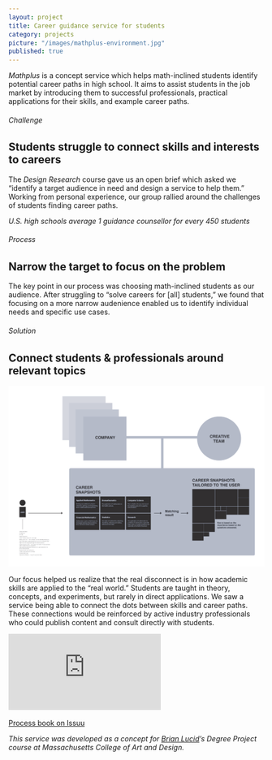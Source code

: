 ```yaml
---
layout: project
title: Career guidance service for students
category: projects
picture: "/images/mathplus-environment.jpg"
published: true
---
```


*Mathplus* is a concept service which helps math-inclined students identify potential career paths in high school. It aims to assist students in the job market by introducing them to successful professionals, practical applications for their skills, and example career paths.

<!--more-->
###### Challenge
## Students struggle to connect skills and interests to careers

The *Design Research* course gave us an open brief which asked we &ldquo;identify a target audience in need and design a service to help them.&rdquo; Working from personal experience, our group rallied around the challenges of students finding career paths.

*U.S. high schools average 1 guidance counsellor for every 450 students*


###### Process
## Narrow the target to focus on the problem

The key point in our process was choosing math-inclined students as our audience. After struggling to &ldquo;solve careers for [all] students,&rdquo; we found that focusing on a more narrow audenience enabled us to identify individual needs and specific use cases.


###### Solution
## Connect students & professionals around relevant topics

<img src="/images/mathplus-diagram.png">

Our focus helped us realize that the real disconnect is in how academic skills are applied to the &ldquo;real world.&rdquo; Students are taught in theory, concepts, and experiments, but rarely in direct applications. We saw a service being able to connect the dots between skills and career paths. These connections would be reinforced by active industry professionals who could publish content and consult directly with students.

<div class='video'><iframe src='https://player.vimeo.com/video/33514687?title=0&amp;byline=0&amp;portrait=0&amp;color=3a92c9' frameborder='0' webkitAllowFullScreen mozallowfullscreen allowFullScreen></iframe></div>

<p class="center-text"><a class="cta" title="Gather Degree Project Process Book" target="_blank" href="http://issuu.com/willmillar/docs/mathplus">Process book on Issuu</a></p>

*This service was developed as a concept for <a title="BrianLucid.com" target="_blank" href="http://www.brianlucid.com/">Brian Lucid</a>&rsquo;s Degree Project course at Massachusetts College of Art and Design.*